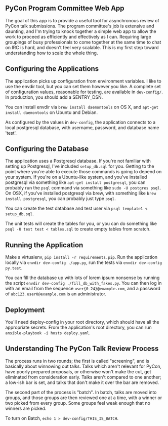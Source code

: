 PyCon Program Committee Web App
-------------------------------

The goal of this app is to provide a useful tool for asynchronous review of
PyCon talk submissions. The program committee's job is extensive and daunting,
and I'm trying to knock together a simple web app to allow the work to proceed
as efficiently and effectively as I can. Requiring large groupings of
busy professionals to come together at the same time to chat on IRC is hard,
and doesn't feel very scalable. This is my first step toward understanding how
to scale the whole thing.



Configuring the Applications
------------------------

The application picks up configuration from environment variables. I like to
use the envdir tool, but you can set them however you like. A complete set of
configuration values, reasonable for testing, are available in `dev-config/`.
In production, you should add a SENTRY_DSN.

You can install envdir via `brew install daemontools` on OS X, and `apt-get
install daemontools` on Ubuntu and Debian.

As configured by the values in `dev-config`, the application connects to a local
postgresql database, with username, password, and database name 'test'.

Configuring the Database
---------------------

The application uses a Postgresql database. If you're not familiar with setting
up Postgresql, I've included `setup_db.sql` for you. Getting to the point where
you're able to execute those commands is going to depend on your system. If
you're on a Ubuntu-like system, and you've installed postgresql via something
like `apt-get install postgresql`, you can probably run the `psql` command via
something like `sudo -U postgres psql`. On OSX, if you've installed postgresql
via brew, with something like `brew install postgresql`, you can probably just
type `psql`.

You can create the test database and test user via 
`psql template1 < setup_db.sql`.

The unit tests will create the tables for you, or you can do something like
`psql -U test test < tables.sql` to create empty tables from scratch.




Running the Application
-----------------
Make a virtualenv, `pip install -r requirements.pip`. Run the application
locally via `envdir dev-config ./app.py`, run the tests via
`envdir dev-config py.test`.

You can fill the database up with lots of lorem ipsum nonsense by running the
script `envdir dev-config ./fill_db_with_fakes.py`. You can then log in with
an email from the sequence `user{0-24}@example.com`, and a password of `abc123`.
`user0@example.com` is an administrator.



Deployment
----------

You'll need deploy-config in your root directory, which should have all the
appropriate secrets. From the application's root directory, you can run
`ansible-playbook -i hosts deploy.yaml`.



Understanding The PyCon Talk Review Process
------------
The process runs in two rounds; the first is called "screening", and is
basically about winnowing out talks. Talks which aren't relevant for
PyCon, have poorly prepared proposals, or otherwise won't make the cut, get
eliminated from consideration early. Talks aren't compared to one another; a
low-ish bar is set, and talks that don't make it over the bar are removed.

The second part of the process is "batch". In batch, talks are
moved into groups, and those groups are then reviewed one at a time, with
a winner or two picked from every group. Some groups feel weak enough that no
winners are picked.

To turn on Batch, `echo 1 > dev-config/THIS_IS_BATCH`.
